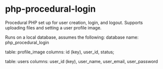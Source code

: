 # php-procedural-login
Procedural PHP set up for user creation, login, and logout.
Supports uploading files and setting a user profile image.

Runs on a local database, assumes the following:
database name: php_procedural_login

table: profile_image
columns: id (key), user_id, status;

table: users
columns: user_id (key), user_name, user_email, user_password 



